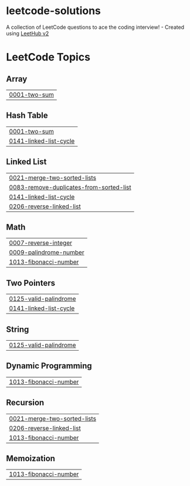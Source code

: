 # leetcode-solutions
A collection of LeetCode questions to ace the coding interview! - Created using [LeetHub v2](https://github.com/arunbhardwaj/LeetHub-2.0)

<!---LeetCode Topics Start-->
# LeetCode Topics
## Array
|  |
| ------- |
| [0001-two-sum](https://github.com/Adhhhithya/leetcode-solutions/tree/master/0001-two-sum) |
## Hash Table
|  |
| ------- |
| [0001-two-sum](https://github.com/Adhhhithya/leetcode-solutions/tree/master/0001-two-sum) |
| [0141-linked-list-cycle](https://github.com/Adhhhithya/leetcode-solutions/tree/master/0141-linked-list-cycle) |
## Linked List
|  |
| ------- |
| [0021-merge-two-sorted-lists](https://github.com/Adhhhithya/leetcode-solutions/tree/master/0021-merge-two-sorted-lists) |
| [0083-remove-duplicates-from-sorted-list](https://github.com/Adhhhithya/leetcode-solutions/tree/master/0083-remove-duplicates-from-sorted-list) |
| [0141-linked-list-cycle](https://github.com/Adhhhithya/leetcode-solutions/tree/master/0141-linked-list-cycle) |
| [0206-reverse-linked-list](https://github.com/Adhhhithya/leetcode-solutions/tree/master/0206-reverse-linked-list) |
## Math
|  |
| ------- |
| [0007-reverse-integer](https://github.com/Adhhhithya/leetcode-solutions/tree/master/0007-reverse-integer) |
| [0009-palindrome-number](https://github.com/Adhhhithya/leetcode-solutions/tree/master/0009-palindrome-number) |
| [1013-fibonacci-number](https://github.com/Adhhhithya/leetcode-solutions/tree/master/1013-fibonacci-number) |
## Two Pointers
|  |
| ------- |
| [0125-valid-palindrome](https://github.com/Adhhhithya/leetcode-solutions/tree/master/0125-valid-palindrome) |
| [0141-linked-list-cycle](https://github.com/Adhhhithya/leetcode-solutions/tree/master/0141-linked-list-cycle) |
## String
|  |
| ------- |
| [0125-valid-palindrome](https://github.com/Adhhhithya/leetcode-solutions/tree/master/0125-valid-palindrome) |
## Dynamic Programming
|  |
| ------- |
| [1013-fibonacci-number](https://github.com/Adhhhithya/leetcode-solutions/tree/master/1013-fibonacci-number) |
## Recursion
|  |
| ------- |
| [0021-merge-two-sorted-lists](https://github.com/Adhhhithya/leetcode-solutions/tree/master/0021-merge-two-sorted-lists) |
| [0206-reverse-linked-list](https://github.com/Adhhhithya/leetcode-solutions/tree/master/0206-reverse-linked-list) |
| [1013-fibonacci-number](https://github.com/Adhhhithya/leetcode-solutions/tree/master/1013-fibonacci-number) |
## Memoization
|  |
| ------- |
| [1013-fibonacci-number](https://github.com/Adhhhithya/leetcode-solutions/tree/master/1013-fibonacci-number) |
<!---LeetCode Topics End-->